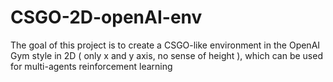 # CSGO-2D-openAI-env
The goal of this project is to create a CSGO-like environment in the OpenAI Gym style in 2D ( only x and y axis, no sense of height ), which can be used for multi-agents reinforcement learning
